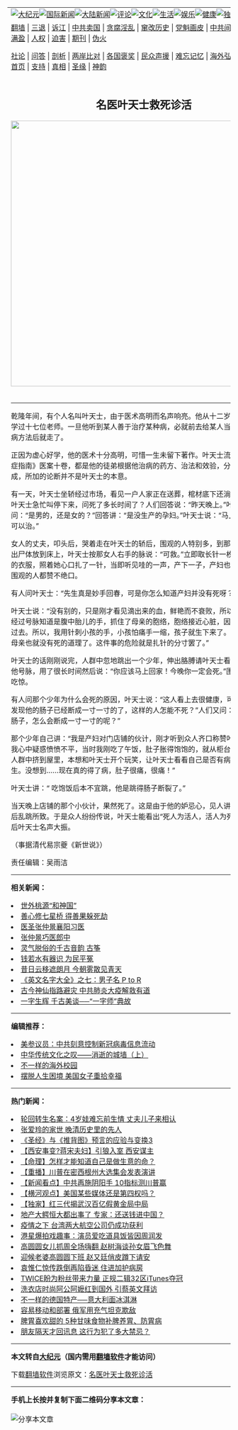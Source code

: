 <a name="1" id="1" target="_blank"></a><span id="1"></span>
<table align=center border="0"><tr><td colspan="2" VALIGN=TOP><a href="https://github.com/nrfgfl3710/djy/blob/master/gb/nsc413.md#1"><img src="https://raw.githubusercontent.com/nrfgfl3710/www/master/t/djy/1.jpg" title="大纪元"></a><a href="https://github.com/nrfgfl3710/djy/blob/master/gb/n24hr.md#1"><img src="https://raw.githubusercontent.com/nrfgfl3710/www/master/t/djy/3.jpg" title="国际新闻"></a><a href="https://github.com/nrfgfl3710/djy/blob/master/gb/nsc413.md#1"><img src="https://raw.githubusercontent.com/nrfgfl3710/www/master/t/djy/4.jpg" title="大陆新闻"></a><a href="https://github.com/nrfgfl3710/djy/blob/master/gb/news392.md#1"><img src="https://raw.githubusercontent.com/nrfgfl3710/www/master/t/djy/5.jpg" title="评论"></a><a href="https://github.com/nrfgfl3710/djy/blob/master/gb/news2007.md#1"><img src="https://raw.githubusercontent.com/nrfgfl3710/www/master/t/djy/6.jpg" title="文化"></a><a href="https://github.com/nrfgfl3710/djy/blob/master/gb/news2008.md#1"><img src="https://raw.githubusercontent.com/nrfgfl3710/www/master/t/djy/7.jpg" title="生活"></a><a href="https://github.com/nrfgfl3710/djy/blob/master/gb/ncyule.md#1"><img src="https://raw.githubusercontent.com/nrfgfl3710/www/master/t/djy/8.jpg" title="娱乐"></a><a href="https://github.com/nrfgfl3710/djy/blob/master/gb/nsc1002.md#1"><img src="https://raw.githubusercontent.com/nrfgfl3710/www/master/t/djy/9.jpg" title="健康"><a href="https://github.com/nrfgfl3710/djy/blob/master/gb/nf6092.md#1"><img src="https://raw.githubusercontent.com/nrfgfl3710/www/master/t/djy/10a.jpg" title="独家"></a><a href="https://github.com/nrfgfl3710/djy/blob/master/gb/nf4514.md#1"><img src="https://raw.githubusercontent.com/nrfgfl3710/www/master/t/djy/12a.jpg" title="头条"></a></td></tr>
<tr><td colspan="2" VALIGN=TOP><a target="_blank" href="https://github.com/nrfgfl3710/www/blob/master/README.md?zsrh#1">翻墙</a> | <a target="_blank" href="https://github.com/nrfgfl3710/djy/blob/master/gb/nf5657.md#1">三退</a> | <a target="_blank" href="https://github.com/nrfgfl3710/djy/blob/master/gb/nf6124.md#1">诉江</a> | <a target="_blank" href="https://github.com/nrfgfl3710/djy/blob/master/gb/nf1176117.md#1">中共卖国</a> | <a target="_blank" href="https://github.com/nrfgfl3710/djy/blob/master/gb/nf5773.md#1">贪腐淫乱</a> | <a target="_blank" href="https://github.com/nrfgfl3710/djy/blob/master/gb/nf1176115.md#1">窜改历史</a> | <a target="_blank" href="https://github.com/nrfgfl3710/djy/blob/master/gb/nf1176107.md#1">党魁画皮</a> | <a target="_blank" href="https://github.com/nrfgfl3710/djy/blob/master/gb/nf1320400.md#1">中共间谍</a> | <a target="_blank" href="https://github.com/nrfgfl3710/djy/blob/master/gb/nf1176114.md#1">破坏传统</a> | <a target="_blank" href="https://github.com/nrfgfl3710/ntdtv/blob/master/gb/prog447_1.md#1">恶贯满盈</a> | <a target="_blank" href="https://github.com/nrfgfl3710/djy/blob/master/gb/ncid278.md#1">人权</a> | <a target="_blank" href="https://github.com/nrfgfl3710/djy/blob/master/gb/nf1176111.md#1">迫害</a> | <a target="_blank" href="https://gitlab.com/szzdlab/mh-qikan/blob/master/README.md#1">期刊</a> | <a target="_blank" href="https://github.com/nrfgfl3710/djy/blob/master/gb/nf5562.md#1">伪火</a></p><p><a target="_blank" href="https://github.com/nrfgfl3710/djy/blob/master/gb/9p.md#1">社论</a> | <a target="_blank" href="https://github.com/nrfgfl3710/djy/blob/master/gb/nf4378.md#1">问答</a> | <a target="_blank" href="https://github.com/nrfgfl3710/djy/blob/master/gb/nf5792.md#1">剖析</a> | <a target="_blank" href="https://github.com/nrfgfl3710/djy/blob/master/gb/nf5735.md#1">两岸比对</a> | <a target="_blank" href="https://github.com/nrfgfl3710/djy/blob/master/gb/nf6119.md#1">各国褒奖</a> | <a target="_blank" href="https://github.com/nrfgfl3710/djy/blob/master/gb/nf6120.md#1">民众声援</a> | <a target="_blank" href="https://github.com/nrfgfl3710/djy/blob/master/gb/nf1188594.md#1">难忘记忆</a> | <a target="_blank" href="https://github.com/nrfgfl3710/djy/blob/master/gb/nf3180.md#1">海外弘传</a> | <a target="_blank" href="https://github.com/nrfgfl3710/djy/blob/master/gb/nf5410.md#1">万人上访</a> | <a target="_blank" href="https://github.com/nrfgfl3710/www/blob/master/README.md?zsrh#1">平台首页</a> | <a target="_blank" href="https://github.com/nrfgfl3710/djy/blob/master/gb/nf4386.md#1">支持</a> | <a target="_blank" href="https://github.com/nrfgfl3710/djy/blob/master/gb/nf4389.md#1">真相</a> | <a target="_blank" href="https://github.com/nrfgfl3710/djy/blob/master/gb/nf5790.md#1">圣缘</a> | <a target="_blank" href="https://github.com/nrfgfl3710/djy/blob/master/gb/nf4786.md#1">神韵</a></td></tr>
<tr><td VALIGN=TOP width="626"><h2 align=center>名医叶天士救死诊活</h2>
<img width="600" src="https://i.epochtimes.com/assets/uploads/2020/10/c1c58f9754f8a90fb4e013e47473276c-320x200.jpg" />
<h6></h6>
<hr>
<p>乾隆年间，有个人名叫<ahref="https://github.com/nrfgfl3710/djy/blob/master/gb/tag/%E5%8F%B6%E5%A4%A9%E5%A3%AB.md#1">叶天士</a>，由于医术高明而名声响亮。他从十二岁到十八岁，拜学过十七位老师。一旦他听到某人善于治疗某种病，必就前去给某人当徒弟，学会治病方法后就走了。 </p>
<p>正因为虚心好学，他的医术十分高明，可惜一生未留下著作。<ahref="https://github.com/nrfgfl3710/djy/blob/master/gb/tag/%E5%8F%B6%E5%A4%A9%E5%A3%AB.md#1">叶天士</a>流传于世的《临症指南》医案十卷，都是他的徒弟根据他治病的药方、治法和效验，分门别类汇集而成，所加的论断并不是叶天士的本意。 </p>
<p>有一天，叶天士坐轿经过市场，看见一户人家正在送葬，棺材底下还淌着几滴鲜血。叶天士急忙叫停下来，问死了多长时间了？人们回答说：“昨天晚上。”叶天士又问：“是男的，还是女的？”回答讲：“是没生产的孕妇。”叶天士说：“马上抬回家，我可以治。” </p>
<p>女人的丈夫，叩头后，哭着走在叶天士的轿后，围观的人特别多，到那人家中开棺抬出尸体放到床上，叶天士按那女人右手的脉说：“可救。”立即取长针一枚，解开她胸前的衣服，照着她心口扎了一针，当即听见哇的一声，产下一子，产妇也有叹息声了，围观的人都赞不绝口。 </p>
<p>有人问叶天士：“先生真是妙手回春，可是你怎么知道产妇并没有死呀？”</p>
<p>叶天士说：“没有别的，只是刚才看见滴出来的血，鲜艳而不衰败，所以知道她没死。经过号脉知道是腹中胎儿的手，抓住了母亲的胞络，胞络接近心脏，因此她心痛而晕过去。所以，我用针刺小孩的手，小孩怕痛手一缩，孩子就生下来了。儿子生下来，母亲也就没有死的道理了。这件事的危险就是扎针的分寸罢了。” </p>
<p>叶天士的话刚刚说完，人群中忽地跳出一个少年，伸出胳膊请叶天士看病。叶天士为他号脉，用了很长时间然后说：“你应该马上回家！今晚你一定会死。”围观的人都特别吃惊。 </p>
<p>有人问那个少年为什么会死的原因，叶天士说：“这人看上去很健康，可是我号脉时，发现他的肠子已经断成一寸一寸的了，这样的人怎能不死？”人们又问：“这个少年的肠子，怎么会断成一寸一寸的呢？” </p>
<p>那个少年自己讲：“我是产妇对门店铺的伙计，刚才听到众人齐口称赞叶天士的医术，我心中疑惑愤愤不平，当时我刚吃了午饭，肚子胀得饱饱的，就从柜台里跳出来，从人群中挤到屋里，本想和叶天士开个玩笑，让叶天士看看自己是否有病？想考考医生。没想到……现在真的得了病，肚子很痛，很痛！” </p>
<p>叶天士讲：“ 吃饱饭后本不宜跳，他是跳得肠子断裂了。” </p>
<p>当天晚上店铺的那个小伙计，果然死了。这是由于他的妒忌心，见人讲好气不过，饱后乱跳所致。于是众人纷纷传说，叶天士能看出“死人为活人，活人为死人”，从此以后叶天士名声大振。</p>
<p>（事据清代易宗夔《新世说》）</p>
<p>责任编辑：吴雨洁</p>

<hr>


<strong>相关新闻：</strong>
<li><a href="https://github.com/nrfgfl3710/djy/blob/master/gb/15/8/7/n4498253.md#1">世外桃源“和神国”</a></li>
<li><a href="https://github.com/nrfgfl3710/djy/blob/master/gb/15/8/7/n4498693.md#1">善心修七星桥 得善果躲死劫</a></li>
<li><a href="https://github.com/nrfgfl3710/djy/blob/master/gb/15/8/8/n4499055.md#1">医圣张仲景襄阳习医</a></li>
<li><a href="https://github.com/nrfgfl3710/djy/blob/master/gb/15/8/8/n4499180.md#1">张仲景巧医郎中</a></li>
<li><a href="https://github.com/nrfgfl3710/djy/blob/master/gb/15/8/10/n4500737.md#1">灵气脱俗的千古音韵 古筝</a></li>
<li><a href="https://github.com/nrfgfl3710/djy/blob/master/gb/15/8/17/n4505944.md#1">钱若水有器识 为民平冤</a></li>
<li><a href="https://github.com/nrfgfl3710/djy/blob/master/gb/15/8/17/n4505949.md#1">昔日云移遮朗月 今朝雾散见青天</a></li>
<li><a href="https://github.com/nrfgfl3710/djy/blob/master/gb/20/10/26/n12501640.md#1">《英文名字大全》之七：男子名 P to R</a></li>
<li><a href="https://github.com/nrfgfl3710/djy/blob/master/gb/20/10/23/n12496244.md#1">古今神仙指路避灾 中共肺炎大疫解救有道</a></li>
<li><a href="https://github.com/nrfgfl3710/djy/blob/master/gb/20/10/20/n12487893.md#1">一字生辉 千古美谈──“一字师”典故</a></li>
<hr>


<strong>编辑推荐：</strong>
<li><a href="https://github.com/onzhi266/djy/blob/master/gb/20/2/22/n11887949.md#1">美参议员：中共刻意控制新冠病毒信息流动</a></li>
<li><a href="https://github.com/tsiac2612/djy/blob/master/gb/18/11/7/n10835148.md#1" target="_blank">中华传统文化之叹——消逝的城墙（上）</a></li><li><a href="https://github.com/nrfgfl3710/djy/blob/master/gb/18/6/9/n10469652.md?dfh#1" target="_blank">不一样的海外校园</a></li><li><a href="https://github.com/tsiac2612/djy/blob/master/gb/18/9/4/n10688678.md#1" target="_blank">摆脱人生困境 美国女子重拾幸福</a></li>
<hr>

<strong>热门新闻：</strong>
<li><a href="https://github.com/nrfgfl3710/djy/blob/master/gb/20/10/14/n12475763.md#1">轮回转生名案：4岁娃难忘前生情 丈夫儿子来相认</a></li>
<li><a href="https://github.com/nrfgfl3710/djy/blob/master/gb/20/10/22/n12494562.md#1">张爱玲的家世 晚清历史里的先人</a></li>
<li><a href="https://github.com/nrfgfl3710/djy/blob/master/gb/20/9/30/n12442831.md#1">《圣经》与《推背图》预言的应验与变换3</a></li>
<li><a href="https://github.com/nrfgfl3710/djy/blob/master/gb/20/9/3/n12378293.md#1">【西安事变?蒋宋夫妇】引狼入室 西安谋主</a></li>
<li><a href="https://github.com/nrfgfl3710/djy/blob/master/gb/20/8/10/n12318958.md#1">【命理】怎样才能知道自己是做生意的命？</a></li>
<li><a href="https://github.com/nrfgfl3710/djy/blob/master/gb/20/10/27/n12505861.md#1">【重播】川普在密西根州大选集会发表演讲</a></li>
<li><a href="https://github.com/nrfgfl3710/djy/blob/master/gb/20/10/27/n12506595.md#1">【新闻看点】中共再施阴阳手 10指标测川普赢</a></li>
<li><a href="https://github.com/nrfgfl3710/djy/blob/master/gb/20/10/28/n12507184.md#1">【横河观点】美国某些媒体还是第四权吗？</a></li>
<li><a href="https://github.com/nrfgfl3710/djy/blob/master/gb/20/10/25/n12500201.md#1">【独家】红三代揭武汉百亿假黄金局中局</a></li>
<li><a href="https://github.com/nrfgfl3710/djy/blob/master/gb/20/10/26/n12502785.md#1">地产大鳄恒大都出事了 专家：还送钱进中国？</a></li>
<li><a href="https://github.com/nrfgfl3710/djy/blob/master/gb/20/10/26/n12502511.md#1">疫情之下 台湾两大航空公司仍成功获利</a></li>
<li><a href="https://github.com/nrfgfl3710/djy/blob/master/gb/20/10/25/n12501371.md#1">港星爆拍戏趣事：演员爱吃道具饭皆因周润发</a></li>
<li><a href="https://github.com/nrfgfl3710/djy/blob/master/gb/20/10/26/n12503856.md#1">高圆圆女儿抓周全场嗨翻 赵树海谈孙女眉飞色舞</a></li>
<li><a href="https://github.com/nrfgfl3710/djy/blob/master/gb/20/10/25/n12501492.md#1">迎候老婆高圆圆下班 赵又廷俏皮蹲下请安</a></li>
<li><a href="https://github.com/nrfgfl3710/djy/blob/master/gb/20/10/27/n12504942.md#1">袁惟仁惊传跌倒再陷昏迷 住进加护病房</a></li>
<li><a href="https://github.com/nrfgfl3710/djy/blob/master/gb/20/10/27/n12504715.md#1">TWICE盼为粉丝带来力量 正规二辑32区iTunes夺冠</a></li>
<li><a href="https://github.com/nrfgfl3710/djy/blob/master/gb/20/10/26/n12502059.md#1">洗衣店时尚阿公阿嬷红到国外 引蔡英文拜访</a></li>
<li><a href="https://github.com/nrfgfl3710/djy/blob/master/gb/20/10/25/n12500289.md#1">不一样的德国特产──意大利面冰淇淋</a></li>
<li><a href="https://github.com/nrfgfl3710/djy/blob/master/gb/20/10/25/n12500332.md#1">容易移动和部署 俄军用充气坦克欺敌</a></li>
<li><a href="https://github.com/nrfgfl3710/djy/blob/master/gb/20/10/26/n12503459.md#1">脾胃喜欢甜的 5种甘味食物补脾养胃、防胃病</a></li>
<li><a href="https://github.com/nrfgfl3710/djy/blob/master/gb/20/9/19/n12415906.md#1">朋友隔天才回讯息 这行为犯了多大禁忌？</a></li>
<hr>

<strong>本文转自<a href="https://www.epochtimes.com">大纪元</a>（国内需用<a href="https://github.com/nrfgfl3710/www/blob/master/README.md#8">翻墙软件</a>才能访问）</strong><p>下载<a href="https://github.com/nrfgfl3710/www/blob/master/README.md#8">翻墙软件</a>浏览原文：<a href="https://www.epochtimes.com/gb/15/8/21/n4509087.htm">名医叶天士救死诊活</a></p><hr>

<strong>手机上长按并复制下面二维码分享本文章：</strong><br><br><img src="https://chart.apis.google.com/chart?cht=qr&chs=240x240&choe=UTF-8&chld=M|2&chl=https://github.com/nrfgfl3710/djy/blob/master/gb/15/8/21/n4509087.md%231" title="分享本文章"></td><td VALIGN=TOP><a href="https://github.com/nrfgfl3710/djy/blob/master/gb/16/1/21/n4622075.md?dfh#1" target="_blank"><img src="https://raw.githubusercontent.com/nrfgfl3710/djy/master/gb/300/wei-f1.jpg" title="中共的伪火骗局"  alt="中共的伪火骗局"></a><br><a href="https://github.com/nrfgfl3710/www/blob/master/README.md?dfh#9" target="_blank"><img src="https://raw.githubusercontent.com/nrfgfl3710/djy/master/gb/300/yong-h.jpg" title="永恒的见证"  alt="永恒的见证"></a><br><a href="https://github.com/nrfgfl3710/djy/blob/master/gb/13/9/29/n3974789.md?dfh#1" target="_blank"><img src="https://raw.githubusercontent.com/nrfgfl3710/djy/master/gb/300/shang-lnz.jpg" title="善良女子被中共投男牢"  alt="善良女子被中共投男牢"></a><br><a href="https://github.com/nrfgfl3710/djy/blob/master/gb/16/3/16/n4663449.md?dfh#1" target="_blank"><img src="https://raw.githubusercontent.com/nrfgfl3710/djy/master/gb/300/huo-z3.jpg" title="警卫目击活摘器官"  alt="警卫目击活摘器官"></a><br><a href="https://github.com/nrfgfl3710/djy/blob/master/gb/16/8/7/n8177641.md?dfh#1" target="_blank"><img src="https://raw.githubusercontent.com/nrfgfl3710/djy/master/gb/300/huo-z4.jpg" title="证人描述活摘恐怖"  alt="证人描述活摘恐怖"></a><br><a href="https://github.com/nrfgfl3710/djy/blob/master/gb/10/4/19/n2881569.md?dfh#1" target="_blank"><img src="https://raw.githubusercontent.com/nrfgfl3710/djy/master/gb/300/huo-z1.jpg" title="揭开活摘器官黑幕"  alt="揭开活摘器官黑幕"></a><br><a href="https://github.com/nrfgfl3710/djy/blob/master/gb/10/11/7/n3077476.md?dfh#1" target="_blank"><img src="https://raw.githubusercontent.com/nrfgfl3710/djy/master/gb/300/ma-ks.jpg" title="马克思的成魔之路"  alt="马克思的成魔之路"></a><br><a href="https://github.com/nrfgfl3710/djy/blob/master/gb/14/6/9/n4173977.md?dfh#1" target="_blank"><img src="https://raw.githubusercontent.com/nrfgfl3710/djy/master/gb/300/chang-zs.jpg" title="藏字石 蕴天机"  alt="藏字石 蕴天机"></a><br><a href="https://github.com/nrfgfl3710/djy/blob/master/gb/18/5/10/n10381511.md?dfh#1" target="_blank"><img src="https://raw.githubusercontent.com/nrfgfl3710/djy/master/gb/300/st1.jpg" title="关注3亿人三退"  alt="关注3亿人三退"></a><br><a href="https://github.com/nrfgfl3710/djy/blob/master/gb/18/3/21/n10237682.md?dfh#1" target="_blank"><img src="https://raw.githubusercontent.com/nrfgfl3710/djy/master/gb/300/jie-t.jpg" title="解体中共复兴中华"  alt="解体中共复兴中华"></a><br><a href="https://github.com/nrfgfl3710/djy/blob/master/gb/9/2/9/n2422991.md?dfh#1" target="_blank"><img src="https://raw.githubusercontent.com/nrfgfl3710/djy/master/gb/300/gao-zs.jpg" title="中共迫害良心律师"  alt="中共迫害良心律师"></a><br><a href="https://github.com/nrfgfl3710/djy/blob/master/gb/18/12/9/n10900044.md?dfh#1" target="_blank"><img src="https://raw.githubusercontent.com/nrfgfl3710/djy/master/gb/300/sj1.jpg" title="303万人举报江泽民"  alt="303万人举报江泽民"></a><br><a href="https://github.com/nrfgfl3710/djy/blob/master/gb/18/8/28/n10672014.md?dfh#1" target="_blank"><img src="https://raw.githubusercontent.com/nrfgfl3710/djy/master/gb/300/sj2.jpg" title="这些官员为何起诉江泽民"  alt="这些官员为何起诉江泽民"></a><br><a href="https://github.com/nrfgfl3710/djy/blob/master/gb/8/12/18/n2367165.md?dfh#1" target="_blank"><img src="https://raw.githubusercontent.com/nrfgfl3710/djy/master/gb/300/liangan.jpg" title="海峡两岸的强烈对比"  alt="海峡两岸的强烈对比"></a><br><a href="https://github.com/nrfgfl3710/djy/blob/master/gb/15/12/10/n4593139.md?dfh#1" target="_blank"><img src="https://raw.githubusercontent.com/nrfgfl3710/djy/master/gb/300/jia-ndzl.jpg" title="加拿大总理的贺信"  alt="加拿大总理的贺信"></a><br><a href="https://github.com/nrfgfl3710/djy/blob/master/gb/11/6/17/n3289382.md?dfh#1" target="_blank"><img src="https://raw.githubusercontent.com/nrfgfl3710/djy/master/gb/300/xiao-wd.jpg" title="探寻真相兼听则明"  alt="探寻真相兼听则明"></a><br><a href="https://github.com/nrfgfl3710/djy/blob/master/gb/18/10/27/n10812623.md?dfh#1" target="_blank"><img src="https://raw.githubusercontent.com/nrfgfl3710/djy/master/gb/300/yindu.jpg" title="印度媒体报道东方"  alt="印度媒体报道东方"></a><br><a href="https://github.com/nrfgfl3710/djy/blob/master/gb/18/6/9/n10469652.md?dfh#1" target="_blank"><img src="https://raw.githubusercontent.com/nrfgfl3710/djy/master/gb/300/xie-j.jpg" title="不一样的海外校园"  alt="不一样的海外校园"></a><br><a href="https://github.com/nrfgfl3710/djy/blob/master/gb/7/4/5/n1669415.md?dfh#1" target="_blank"><img src="https://raw.githubusercontent.com/nrfgfl3710/djy/master/gb/300/li-up.jpg" title="从大师到徒弟的传奇"  alt="从大师到徒弟的传奇"></a><br><a href="https://github.com/nrfgfl3710/djy/blob/master/gb/17/5/26/n9191512.md?dfh#1" target="_blank"><img src="https://raw.githubusercontent.com/nrfgfl3710/djy/master/gb/300/zfl2.jpg" title="亿万人与东方一本奇书"  alt="亿万人与东方一本奇书"></a><br><a href="https://github.com/nrfgfl3710/djy/blob/master/gb/13/11/27/n4020290.md?dfh#1" target="_blank"><img src="https://raw.githubusercontent.com/nrfgfl3710/djy/master/gb/300/zhen-h.jpg" title="大陆见不到的震撼场面"  alt="大陆见不到的震撼场面"></a><br><a href="https://github.com/nrfgfl3710/djy/blob/master/gb/15/7/17/n4482910.md?dfh#1" target="_blank"><img src="https://raw.githubusercontent.com/nrfgfl3710/djy/master/gb/300/dalu-sk.jpg" title="人心向善 大陆当初盛况"  alt="人心向善 大陆当初盛况"></a><br><a href="https://github.com/nrfgfl3710/djy/blob/master/gb/19/1/5/n10955468.md?dfh#1" target="_blank"><img src="https://raw.githubusercontent.com/nrfgfl3710/djy/master/gb/300/zfl1.jpg" title="追寻真理 这书讲什么"  alt="追寻真理 这书讲什么"></a><br><a href="https://github.com/nrfgfl3710/www/blob/master/README.md?dfh#1" target="_blank"><img src="https://raw.githubusercontent.com/nrfgfl3710/djy/master/gb/300/fq1.jpg" title="下载免费翻墙软件"  alt="下载免费翻墙软件"></a><br></td></tr></table>
